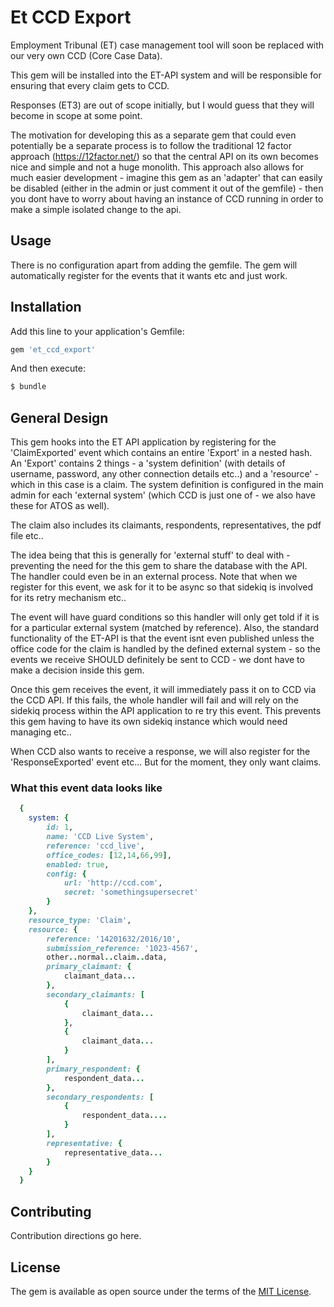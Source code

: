 # Et CCD Export

Employment Tribunal (ET) case management tool will soon be replaced with our very own CCD (Core Case Data).

This gem will be installed into the ET-API system and will be responsible for ensuring that every claim gets to CCD.

Responses (ET3) are out of scope initially, but I would guess that they will become in scope at some point.

The motivation for developing this as a separate gem that could even potentially be a separate process is to
follow the traditional 12 factor approach (https://12factor.net/) so that the central API on its own becomes nice and
simple and not a huge monolith.  This approach also allows for much easier development - imagine this gem as an 'adapter' that
can easily be disabled (either in the admin or just comment it out of the gemfile) - then you dont have to worry about
having an instance of CCD running in order to make a simple isolated change to the api.

## Usage

There is no configuration apart from adding the gemfile.  The gem will automatically register for the events that
it wants etc and just work.

## Installation
Add this line to your application's Gemfile:

```ruby
gem 'et_ccd_export'
```

And then execute:
```bash
$ bundle
```

## General Design

This gem hooks into the ET API application by registering for the 'ClaimExported' event which
contains an entire 'Export' in a nested hash.
An 'Export' contains 2 things - a 'system definition' (with details of username, password, any other connection details etc..)
and a 'resource' - which in this case is a claim.
The system definition is configured in the main admin for each 'external system' (which CCD is just one of - we also have these
for ATOS as well).

The claim also includes its claimants, respondents, representatives, the pdf file etc..

The idea being that this is generally for 'external stuff' to deal with - preventing the need for the
this gem to share the database with the API.  The handler could even be in an external process.
Note that when we register for this event, we ask for it to be async so that sidekiq is involved for its
retry mechanism etc..

The event will have guard conditions so this handler will only get told if it is for a particular external
system (matched by reference).  Also, the standard functionality of the ET-API is that the event isnt even published unless
the office code for the claim is handled by the defined external system - so the events we receive SHOULD definitely be
sent to CCD - we dont have to make a decision inside this gem.

Once this gem receives the event, it will immediately pass it on to CCD via the CCD API. If this fails, the whole handler
will fail and will rely on the sidekiq process within the API application to re try this event.  This prevents this gem having to
have its own sidekiq instance which would need managing etc..

When CCD also wants to receive a response, we will also register for the 'ResponseExported' event etc...  But for the moment,
they only want claims.

### What this event data looks like

```ruby
  {
    system: {
        id: 1,
        name: 'CCD Live System',
        reference: 'ccd_live',
        office_codes: [12,14,66,99],
        enabled: true,
        config: {
            url: 'http://ccd.com',
            secret: 'somethingsupersecret'
        }
    },
    resource_type: 'Claim',
    resource: {
        reference: '14201632/2016/10',
        submission_reference: '1023-4567',
        other..normal..claim..data,
        primary_claimant: {
            claimant_data...
        },
        secondary_claimants: [
            {
                claimant_data...
            },
            {
                claimant_data...
            }
        ],
        primary_respondent: {
            respondent_data...
        },
        secondary_respondents: [
            {
                respondent_data....
            }
        ],
        representative: {
            representative_data...
        }
    }
  }
```

## Contributing
Contribution directions go here.

## License
The gem is available as open source under the terms of the [MIT License](https://opensource.org/licenses/MIT).
